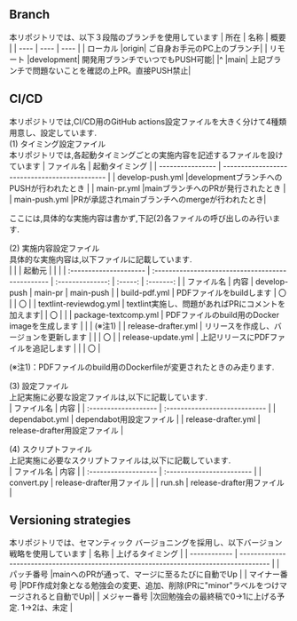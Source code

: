 ## Branch
本リポジトリでは、以下３段階のブランチを使用しています
| 所在 | 名称 | 概要 |
| ---- | ---- | ---- |
| ローカル |origin| ご自身お手元のPC上のブランチ|
| リモート |development| 開発用ブランチでいつでもPUSH可能|
|^         |main| 上記ブランチで問題ないことを確認の上PR。直接PUSH禁止|

## CI/CD
本リポジトリでは,CI/CD用のGitHub actions設定ファイルを大きく分けて4種類用意し、設定しています.  
(1) タイミング設定ファイル  
本リポジトリでは,各起動タイミングごとの実施内容を記述するファイルを設けています
| ファイル名       | 起動タイミング                                |
| ---------------- | --------------------------------------------- | 
| develop-push.yml |developmentブランチへのPUSHが行われたとき      |
| main-pr.yml      |mainブランチへのPRが発行されたとき             |
| main-push.yml    |PRが承認されmainブランチへのmergeが行われたとき|

ここには,具体的な実施内容は書かず,下記(2)各ファイルの呼び出しのみ行います.  

(2) 実施内容設定ファイル  
具体的な実施内容は,以下ファイルに記載しています.  
|                        |                                                   | 起動元           |         |           |
| :--------------------- | :------------------------------------------------ | :--------------: | :-----: | :-------: |
| ファイル名             | 内容                                              | develop-<br>push | main-pr | main-push | 
| build-pdf.yml          | PDFファイルをbuildします                          |  〇              |         | 〇        |
| textlint-reviewdog.yml | textlint実施し、問題があればPRにコメントを加えます|                  |  〇     |           |
| package-textcomp.yml   | PDFファイルのbuild用のDocker imageを生成します    |                  |         | (※注1)    |
| release-drafter.yml    | リリースを作成し、バージョンを更新します          |                  |         | 〇        |
| release-update.yml     | 上記リリースにPDFファイルを追記します             |                  |         | 〇        |

(※注1)：PDFファイルのbuild用のDockerfileが変更されたときのみ走ります.  

(3) 設定ファイル  
上記実施に必要な設定ファイルは,以下に記載しています.  
| ファイル名           | 内容                          | 
| :------------------- | :---------------------------- |
| dependabot.yml       | dependabot用設定ファイル      |
| release-drafter.yml  | release-drafter用設定ファイル |

(4) スクリプトファイル  
上記実施に必要なスクリプトファイルは,以下に記載しています.  
| ファイル名           | 内容                      | 
| :------------------- | :------------------------ |
| convert.py           | release-drafter用ファイル |
| run.sh               | release-drafter用ファイル |

## Versioning strategies
本リポジトリでは、セマンティック バージョニングを採用し、以下バージョン戦略を使用しています
| 名称         | 上げるタイミング                                                                       |
| ------------ | -------------------------------------------------------------------------------------- |
| パッチ番号   |mainへのPRが通って、マージに至るたびに自動でUp                                          |
| マイナー番号 |PDF作成対象となる勉強会の変更、追加、削除(PRに"minor"ラベルをつけマージされると自動でUp)|
| メジャー番号 |次回勉強会の最終稿で0→1に上げる予定. 1→2は、未定                                        |
